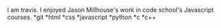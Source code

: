 I am travis.
I enjoyed Jason Millhouse's work in code school's Javascript courses.
*git
*html
*css
*javascript
*python
*c
*c++